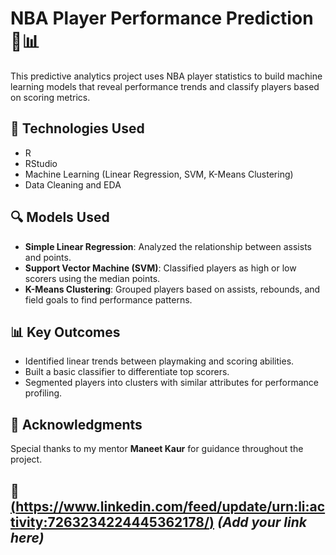 # NBA Player Performance Prediction 🏀📊

This predictive analytics project uses NBA player statistics to build machine learning models that reveal performance trends and classify players based on scoring metrics.

## 🔧 Technologies Used
- R
- RStudio
- Machine Learning (Linear Regression, SVM, K-Means Clustering)
- Data Cleaning and EDA

## 🔍 Models Used
- **Simple Linear Regression**: Analyzed the relationship between assists and points.
- **Support Vector Machine (SVM)**: Classified players as high or low scorers using the median points.
- **K-Means Clustering**: Grouped players based on assists, rebounds, and field goals to find performance patterns.

## 📊 Key Outcomes
- Identified linear trends between playmaking and scoring abilities.
- Built a basic classifier to differentiate top scorers.
- Segmented players into clusters with similar attributes for performance profiling.

## 🙌 Acknowledgments
Special thanks to my mentor **Maneet Kaur** for guidance throughout the project.

## 📎 [(https://www.linkedin.com/feed/update/urn:li:activity:7263234224445362178/)](#) *(Add your link here)*
